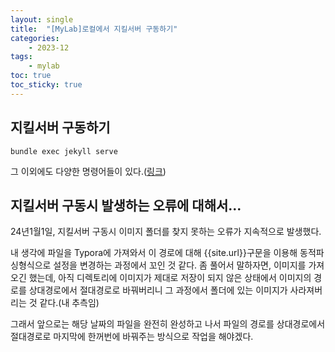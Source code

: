 ```yaml
---
layout: single
title:  "[MyLab]로컬에서 지킬서버 구동하기"
categories: 
    - 2023-12
tags:
    - mylab
toc: true
toc_sticky: true
---
```






## 지킬서버 구동하기

```shell
bundle exec jekyll serve
```



그 이외에도 다양한 명령어들이 있다.([링크](https://jekyllrb-ko.github.io/tutorials/using-jekyll-with-bundler/))



## 지킬서버 구동시 발생하는 오류에 대해서...

24년1월1일, 지킬서버 구동시 이미지 폴더를 찾지 못하는 오류가 지속적으로 발생했다.

내 생각에 파일을 Typora에 가져와서 이 경로에 대해 {{site.url}}구문을 이용해 동적파싱형식으로 설정을 변경하는 과정에서 꼬인 것 같다. 좀 풀어서 말하자면, 이미지를 가져오긴 했는데, 아직 디렉토리에 이미지가 제대로 저장이 되지 않은 상태에서 이미지의 경로를  상대경로에서 절대경로로 바꿔버리니 그 과정에서 폴더에 있는 이미지가 사라져버리는 것 같다.(내 추측임)

그래서 앞으로는 해당 날짜의 파일을 완전히 완성하고 나서 파일의 경로를 상대경로에서 절대경로로 마지막에 한꺼번에 바꿔주는 방식으로 작업을 해야겠다.

